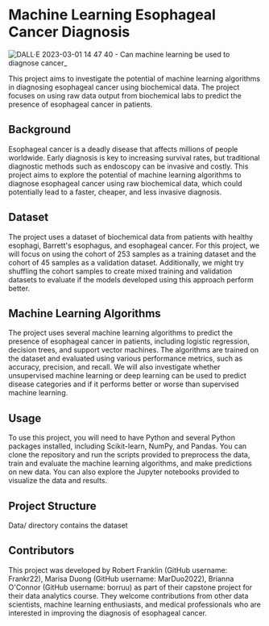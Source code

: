 # Machine Learning Esophageal Cancer Diagnosis

![DALL·E 2023-03-01 14 47 40 - Can machine learning be used to diagnose cancer_](https://user-images.githubusercontent.com/110333750/222064989-03d22a6e-e69f-4e54-9aa4-ad27341edb0d.png)

This project aims to investigate the potential of machine learning algorithms in diagnosing esophageal cancer using biochemical data. The project focuses on using raw data output from biochemical labs to predict the presence of esophageal cancer in patients.

## Background
Esophageal cancer is a deadly disease that affects millions of people worldwide. Early diagnosis is key to increasing survival rates, but traditional diagnostic methods such as endoscopy can be invasive and costly. This project aims to explore the potential of machine learning algorithms to diagnose esophageal cancer using raw biochemical data, which could potentially lead to a faster, cheaper, and less invasive diagnosis.

## Dataset
The project uses a dataset of biochemical data from patients with healthy esophagi, Barrett's esophagus, and esophageal cancer. For this project, we will focus on using the cohort of 253 samples as a training dataset and the cohort of 45 samples as a validation dataset. Additionally, we might try shuffling the cohort samples to create mixed training and validation datasets to evaluate if the models developed using this approach perform better.

## Machine Learning Algorithms
The project uses several machine learning algorithms to predict the presence of esophageal cancer in patients, including logistic regression, decision trees, and support vector machines. The algorithms are trained on the dataset and evaluated using various performance metrics, such as accuracy, precision, and recall. We will also investigate whether unsupervised machine learning or deep learning can be used to predict disease categories and if it performs better or worse than supervised machine learning.

## Usage
To use this project, you will need to have Python and several Python packages installed, including Scikit-learn, NumPy, and Pandas. You can clone the repository and run the scripts provided to preprocess the data, train and evaluate the machine learning algorithms, and make predictions on new data. You can also explore the Jupyter notebooks provided to visualize the data and results.

## Project Structure
Data/ directory contains the dataset

## Contributors
This project was developed by Robert Franklin (GitHub username: Frankr22), Marisa Duong (GitHub username: MarDuo2022), Brianna O'Connor (GitHub username: borruu) as part of their capstone project for their data analytics course. They welcome contributions from other data scientists, machine learning enthusiasts, and medical professionals who are interested in improving the diagnosis of esophageal cancer.
